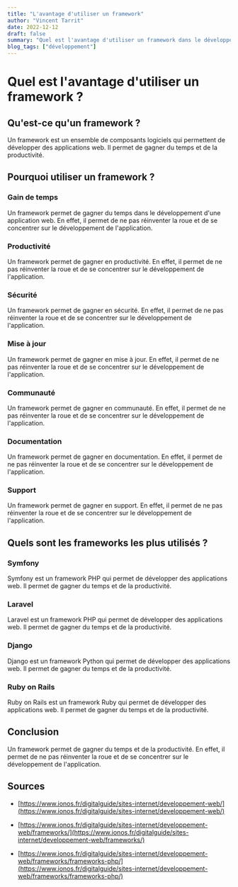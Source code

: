 ```yaml
---
title: "L'avantage d'utiliser un framework"
author: "Vincent Tarrit"
date: 2022-12-12
draft: false
summary: "Quel est l'avantage d'utiliser un framework dans le développement web ?"
blog_tags: ["développement"]
---
```


# Quel est l'avantage d'utiliser un framework ?

## Qu'est-ce qu'un framework ?

Un framework est un ensemble de composants logiciels qui permettent de développer des applications web. Il permet de gagner du temps et de la productivité.

## Pourquoi utiliser un framework ?

### Gain de temps

Un framework permet de gagner du temps dans le développement d'une application web. En effet, il permet de ne pas réinventer la roue et de se concentrer sur le développement de l'application.

### Productivité

Un framework permet de gagner en productivité. En effet, il permet de ne pas réinventer la roue et de se concentrer sur le développement de l'application.

### Sécurité

Un framework permet de gagner en sécurité. En effet, il permet de ne pas réinventer la roue et de se concentrer sur le développement de l'application.

### Mise à jour

Un framework permet de gagner en mise à jour. En effet, il permet de ne pas réinventer la roue et de se concentrer sur le développement de l'application.

### Communauté

Un framework permet de gagner en communauté. En effet, il permet de ne pas réinventer la roue et de se concentrer sur le développement de l'application.

### Documentation

Un framework permet de gagner en documentation. En effet, il permet de ne pas réinventer la roue et de se concentrer sur le développement de l'application.

### Support

Un framework permet de gagner en support. En effet, il permet de ne pas réinventer la roue et de se concentrer sur le développement de l'application.

## Quels sont les frameworks les plus utilisés ?

### Symfony

Symfony est un framework PHP qui permet de développer des applications web. Il permet de gagner du temps et de la productivité.

### Laravel

Laravel est un framework PHP qui permet de développer des applications web. Il permet de gagner du temps et de la productivité.

### Django

Django est un framework Python qui permet de développer des applications web. Il permet de gagner du temps et de la productivité.

### Ruby on Rails

Ruby on Rails est un framework Ruby qui permet de développer des applications web. Il permet de gagner du temps et de la productivité.

## Conclusion

Un framework permet de gagner du temps et de la productivité. En effet, il permet de ne pas réinventer la roue et de se concentrer sur le développement de l'application.

## Sources

- [https://www.ionos.fr/digitalguide/sites-internet/developpement-web/](https://www.ionos.fr/digitalguide/sites-internet/developpement-web/)

- [https://www.ionos.fr/digitalguide/sites-internet/developpement-web/frameworks/](https://www.ionos.fr/digitalguide/sites-internet/developpement-web/frameworks/)

- [https://www.ionos.fr/digitalguide/sites-internet/developpement-web/frameworks/frameworks-php/](https://www.ionos.fr/digitalguide/sites-internet/developpement-web/frameworks/frameworks-php/)